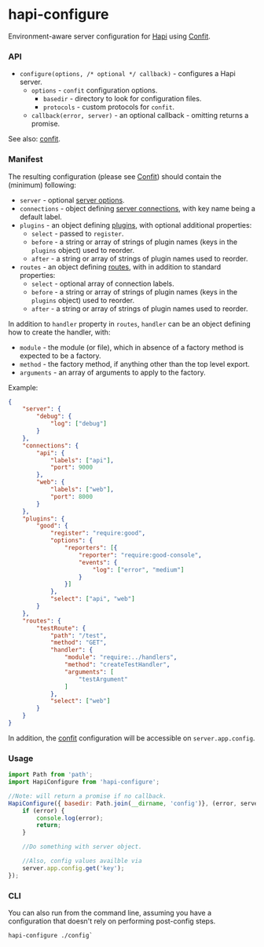 # hapi-configure

Environment-aware server configuration for [Hapi](http://hapijs.com) using [Confit](https://github.com/krakenjs/confit).

### API

- `configure(options, /* optional */ callback)` - configures a Hapi server.
    - `options` - `confit` configuration options.
        - `basedir` - directory to look for configuration files.
        - `protocols` - custom protocols for `confit`.
    - `callback(error, server)` - an optional callback - omitting returns a promise.

See also: [confit](https://github.com/krakenjs/confit).

### Manifest

The resulting configuration (please see [Confit](https://github.com/krakenjs/confit)) should contain the (minimum) following:

- `server` - optional [server options](http://hapijs.com/api#new-serveroptions).
- `connections` - object defining [server connections](http://hapijs.com/api#serverconnectionoptions), with key name being a default label.
- `plugins` - an object defining [plugins](http://hapijs.com/api#plugins), with optional additional properties:
    - `select` - passed to `register`.
    - `before` - a string or array of strings of plugin names (keys in the `plugins` object) used to reorder.
    - `after` - a string or array of strings of plugin names used to reorder.
- `routes` - an object defining [routes](http://hapijs.com/tutorials/routing), with in addition to standard properties:
    - `select` - optional array of connection labels.
    - `before` - a string or array of strings of plugin names (keys in the `plugins` object) used to reorder.
    - `after` - a string or array of strings of plugin names used to reorder.

In addition to `handler` property in `routes`, `handler` can be an object defining how to create the handler, with:

- `module` - the module (or file), which in absence of a factory method is expected to be a factory.
- `method` - the factory method, if anything other than the top level export.
- `arguments` - an array of arguments to apply to the factory.

Example:

```json
{
    "server": {
        "debug": {
            "log": ["debug"]
        }
    },
    "connections": {
        "api": {
            "labels": ["api"],
            "port": 9000
        },
        "web": {
            "labels": ["web"],
            "port": 8000
        }
    },
    "plugins": {
        "good": {
            "register": "require:good",
            "options": {
                "reporters": [{
                    "reporter": "require:good-console",
                    "events": {
                        "log": ["error", "medium"]
                    }
                }]
            },
            "select": ["api", "web"]
        }
    },
    "routes": {
        "testRoute": {
            "path": "/test",
            "method": "GET",
            "handler": {
                "module": "require:../handlers",
                "method": "createTestHandler",
                "arguments": [
                    "testArgument"
                ]
            },
            "select": ["web"]
        }
    }
}
```

In addition, the [confit](https://github.com/krakenjs/confit) configuration will be accessible on `server.app.config`.

### Usage

```javascript
import Path from 'path';
import HapiConfigure from 'hapi-configure';

//Note: will return a promise if no callback.
HapiConfigure({ basedir: Path.join(__dirname, 'config')}, (error, server) => {
    if (error) {
        console.log(error);
        return;
    }

    //Do something with server object.

    //Also, config values availble via
    server.app.config.get('key');
});
```

### CLI

You can also run from the command line, assuming you have a configuration that doesn't rely on performing post-config steps.

```shell
hapi-configure ./config`
```
